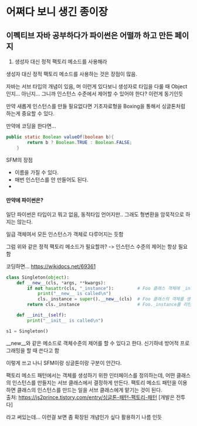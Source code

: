 # 어쩌다 보니 생긴 종이장

## 이펙티브 자바 공부하다가 파이썬은 어떨까 하고 만든 페이지

1. 생성자 대신 정적 팩토리 메소드를 사용해라

생성자 대신 정적 팩토리 메소드를 사용하는 것은 장점이 많음. <br/>

자바는 서브 타입의 개념이 있음, 머 이런게 있다보니 생성자로 타입을 다룰 때 Object인지... 아닌지... 그니까 인스턴스 수준에서 제어할 수 있어야 한다? 이런게 동기인듯 <br/>

만약 새롭게 인스턴스를 만들 필요없다면 기초자료형을 Boxing을 통해서 싱글톤처럼 하는게 중요할 수 있다. <br/>

만약에 코딩을 한다면...<br/>

```java
public static Boolean valueOf(boolean b){
		return b ? Boolean.TRUE : Boolean.FALSE;
	}
```

SFM의 장점 
- 이름을 가질 수 있다.
- 매번 인스턴스를 안 만들어도 된다. 
- 

#### 만약에 파이썬은?
일단 파이썬은 타입이고 뭐고 없음, 동적타입 언어지만.. 그래도 형변환을 암묵적으로 하지는 않는다.  

일급 객체여서 모든 인스턴스가 객체로 다루어지는 듯함  

그럼 위와 같은 정적 팩토리 메소드가 필요할까? -> 인스턴스 수준의 제어는 항상 필요함 

코딩하면... https://wikidocs.net/69361

```python
class Singleton(object):
    def __new__(cls, *args, **kwargs):
        if not hasattr(cls, "_instance"):         # Foo 클래스 객체에 _instance 속성이 없다면
            print("__new__ is called\n")
            cls._instance = super().__new__(cls)  # Foo 클래스의 객체를 생성하고 Foo._instance로 바인딩
        return cls._instance                      # Foo._instance를 리턴

    def __init__(self):
        print("__init__ is called\n")

s1 = Singleton()

```
__new__와 같은 메소드로 객체수준의 제어를 할 수 있다고 한다. 신기하네 방어적 프로그래밍을 할 때 쓴다고 함  

이렇게 쓰고 나니 SFM이랑 싱글톤이랑 구분이 안간다.  

팩토리 메소드 패턴에서는 객체를 생성하기 위한 인터페이스를 정의하는데, 어떤 클래스의 인스턴스를 만들지는 서브 클래스에서 결정하게 만든다. 팩토리 메소드 패턴을 이용하면 클래스의 인스턴스를 만드는 일을 서브 클래스에게 맡기는 것이 된다.  
출처: https://js2prince.tistory.com/entry/싱글톤-패턴-팩토리-패턴 [개발은 전투다]  

라고 써있는데... 이런걸 보면 좀 확장된 개념인가 싶다 활용하기 나름 인듯  



